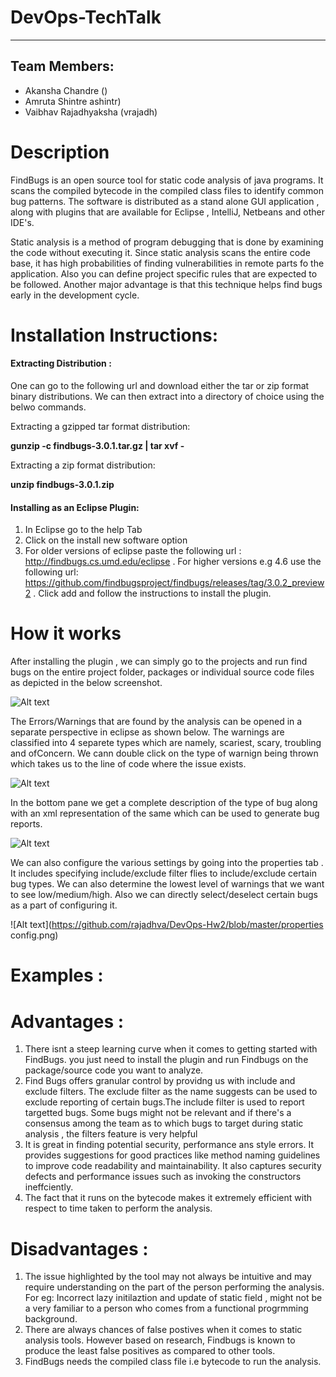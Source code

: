 # DevOps-TechTalk

------

Team Members:
------
- Akansha Chandre ()
- Amruta Shintre ashintr)
- Vaibhav Rajadhyaksha (vrajadh)

# Description
FindBugs is an open source tool for static code analysis of java programs. It scans the compiled bytecode in the compiled class files to identify common bug patterns. The software is distributed as a stand alone GUI application , along with plugins that are available for Eclipse , IntelliJ, Netbeans and other IDE's. 

Static analysis is a method of program debugging that is done by examining the code without executing it. Since static analysis scans the entire code base, it has high probabilities of finding vulnerabilities in remote parts fo the application. Also you can define project specific rules that are expected to be followed. Another major advantage is that this technique helps find bugs early in the development cycle.

# Installation Instructions:

#### Extracting Distribution :

One can go to the following url and download either the tar or zip format binary distributions. We can then extract into a directory of choice using the belwo commands.

Extracting a gzipped tar format distribution:

**gunzip -c findbugs-3.0.1.tar.gz | tar xvf -**

Extracting a zip format distribution:

**unzip findbugs-3.0.1.zip**

#### Installing as an Eclipse Plugin:

1. In Eclipse go to the help Tab
2. Click on the install new software option
3. For older versions of eclipse paste the following url : http://findbugs.cs.umd.edu/eclipse . For higher versions e.g 4.6 use the following url: https://github.com/findbugsproject/findbugs/releases/tag/3.0.2_preview2 . Click add and follow the instructions to install the plugin. 

# How it works

After installing the plugin , we can simply go to the projects and run find bugs on the entire project folder, packages or individual source code files as depicted in the below screenshot.

![Alt text](DevOps-TechTalk/Screenshots/find_bugs_main)

The Errors/Warnings that are found by the analysis can be opened in a separate perspective in eclipse as shown below. The warnings are classified into 4 separete types which are namely, scariest, scary, troubling and ofConcern. We cann double click on the type of warnign being thrown which takes us to the line of code where the issue exists.

![Alt text](https://github.com/rajadhva/DevOps-Hw2/blob/master/bug_types.png)

In the bottom pane we get a complete description of the type of bug along with an xml representation of the same which can be used to generate bug reports.

![Alt text](DevOps-TechTalk/Screenshots/bug_description.png)

We can also configure the various settings by going into the properties tab . It includes specifying include/exclude filter flies to include/exclude certain bug types. We can also determine the lowest level of warnings that we want to see low/medium/high. Also we can directly select/deselect certain bugs as a part of configuring it.

![Alt text](https://github.com/rajadhva/DevOps-Hw2/blob/master/properties config.png)

# Examples :

# Advantages :

1. There isnt a steep learning curve when it comes to getting started with FindBugs. you just need to install the plugin and run Findbugs on the package/source code you want to analyze.
2. Find Bugs offers granular control by providng us with include and exclude filters. The exclude filter as the name suggests can be used to exclude reporting of certain bugs.The include filter is used to report targetted bugs. Some bugs might not be relevant and if there's a consensus among the team as to which bugs to target during static analysis , the filters feature is very helpful 
3. It is great in finding potential security, performance ans style errors. It provides suggestions for good practices like method naming guidelines to improve code readability and maintainability. It also captures security defects and performance issues such as invoking the constructors ineffciently.
4. The fact that it runs on the bytecode makes it extremely efficient with respect to time taken to perform the analysis.

# Disadvantages :

1. The issue highlighted by the tool may not always be intuitive and may require understanding on the part of the person performing the analysis. For eg: Incorrect lazy initilaztion and update of static field , might not be a very familiar to a person who comes from a functional progrmming background.
2. There are always chances of false postives when it comes to static analysis tools. However based on research, Findbugs is known to produce the least false positives  as compared to other tools.
3. FindBugs needs the compiled class file i.e bytecode to run the analysis.

